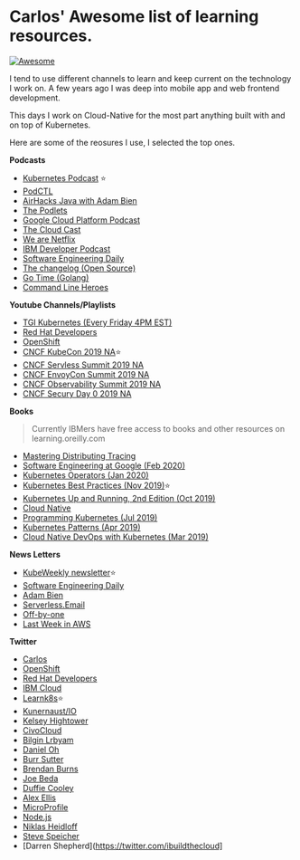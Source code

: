 # Carlos' Awesome list of learning resources.
[![Awesome](https://awesome.re/badge.svg)](https://awesome.re)

I tend to use different channels to learn and keep current on the technology I work on.
A few years ago I was deep into mobile app and web frontend development.

This days I work on Cloud-Native for the most part anything built with and on top of Kubernetes.

Here are some of the reosures I use, I selected the top ones.

**Podcasts**
- [Kubernetes Podcast](https://kubernetespodcast.com/) :star:
- [PodCTL](http://podcast.podctl.com/)
- [AirHacks Java with Adam Bien](http://airhacks.fm/)
- [The Podlets](https://thepodlets.io/)
- [Google Cloud Platform Podcast](https://www.gcppodcast.com/)
- [The Cloud Cast](https://www.thecloudcast.net/)
- [We are Netflix](http://weare.netflix.net/)
- [IBM Developer Podcast](https://developer.ibm.com/depmodels/cloud/podcasts/ibm_developer_podcast/)
- [Software Engineering Daily](https://softwareengineeringdaily.com/category/all-episodes/exclusive-content/Podcast/)
- [The changelog (Open Source)](https://changelog.com/podcast)
- [Go Time (Golang)](https://changelog.com/gotime)
- [Command Line Heroes](https://www.redhat.com/en/command-line-heroes)

**Youtube Channels/Playlists**
- [TGI Kubernetes (Every Friday 4PM EST)](https://www.youtube.com/playlist?list=PL7bmigfV0EqQzxcNpmcdTJ9eFRPBe-iZa)
- [Red Hat Developers](https://www.youtube.com/channel/UC7noUdfWp-ukXUlAsJnSm-Q/videos?view=0&sort=dd&flow=grid)
- [OpenShift](https://www.youtube.com/user/rhopenshift/videos?view=0&sort=dd&flow=grid)
- [CNCF KubeCon 2019 NA](https://www.youtube.com/playlist?list=PLj6h78yzYM2NDs-iu8WU5fMxINxHXlien):star:
- [CNCF Servless Summit 2019 NA](https://www.youtube.com/playlist?list=PLj6h78yzYM2OQP0DXXmtdIHNtfFSJqVAU)
- [CNCF EnvoyCon Summit 2019 NA](https://www.youtube.com/playlist?list=PLj6h78yzYM2OQP0DXXmtdIHNtfFSJqVAU)
- [CNCF Observability Summit 2019 NA](https://www.youtube.com/playlist?list=PLj6h78yzYM2OHQTTN_SjId-oFcQWag5lW)
- [CNCF Secury Day 0 2019 NA](https://www.youtube.com/playlist?list=PLj6h78yzYM2MGKo_LNRA-lhxlNXwiDJDT)

**Books**
> Currently IBMers have free access to books and other resources on learning.oreilly.com
- [Mastering Distributing Tracing](https://learning.oreilly.com/library/view/mastering-distributed-tracing/9781788628464/)
- [Software Engineering at Google (Feb 2020)](https://learning.oreilly.com/library/view/software-engineering-at/9781492082781)
- [Kubernetes Operators (Jan 2020)](https://learning.oreilly.com/library/view/kubernetes-operators/9781492078234/)
- [Kubernetes Best Practices (Nov 2019)](https://learning.oreilly.com/library/view/kubernetes-best-practices/9781492056461/):star:
- [Kubernetes Up and Running, 2nd Edition (Oct 2019)](https://learning.oreilly.com/library/view/kubernetes-up-and/9781492046523/)
- [Cloud Native](https://learning.oreilly.com/library/view/cloud-native/9781492053811/)
- [Programming Kubernetes (Jul 2019)](https://learning.oreilly.com/library/view/programming-kubernetes/9781492047094/)
- [Kubernetes Patterns (Apr 2019)](https://learning.oreilly.com/library/view/kubernetes-patterns/9781492050278/)
- [Cloud Native DevOps with Kubernetes (Mar 2019)](https://learning.oreilly.com/library/view/cloud-native-devops/9781492040750/)

**News Letters**
- [KubeWeekly newsletter](https://kubeweekly.io/):star:
- [Software Engineering Daily](https://us12.campaign-archive.com/home/?u=0e61a764c5cf33d9f3eff0749&id=846fac531b)
- [Adam Bien](http://airhacks.news/)
- [Serverless.Email](https://serverless.email/)
- [Off-by-one](https://www.jeremydaly.com/newsletter/)
- [Last Week in AWS](https://www.lastweekinaws.com/)

**Twitter**
- [Carlos](https://twitter.com/csantanapr)
- [OpenShift](https://twitter.com/openshift)
- [Red Hat Developers](https://twitter.com/rhdevelopers)
- [IBM Cloud](https://twitter.com/IBMcloud)
- [Learnk8s](https://twitter.com/learnk8s):star:
- [Kunernaust/IO](https://twitter.com/kubernauts)
- [Kelsey Hightower](https://twitter.com/kelseyhightower)
- [CivoCloud](https://twitter.com/CivoCloud)
- [Bilgin Lrbyam](https://twitter.com/bibryam)
- [Daniel Oh](https://twitter.com/danieloh30)
- [Burr Sutter](https://twitter.com/burrsutter)
- [Brendan Burns](https://twitter.com/brendandburns)
- [Joe Beda](https://twitter.com/jbeda)
- [Duffie Cooley](https://twitter.com/mauilion)
- [Alex Ellis](https://twitter.com/alexellisuk)
- [MicroProfile](https://twitter.com/MicroProfileIO)
- [Node.js](https://twitter.com/nodejs)
- [Niklas Heidloff](https://twitter.com/nheidloff)
- [Steve Speicher](https://twitter.com/sspeiche)
- [Darren Shepherd](https://twitter.com/ibuildthecloud]



